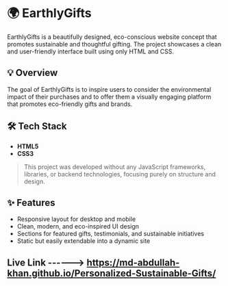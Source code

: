 # 🌍 EarthlyGifts

EarthlyGifts is a beautifully designed, eco-conscious website concept that promotes sustainable and thoughtful gifting. The project showcases a clean and user-friendly interface built using only HTML and CSS.

## 💡 Overview

The goal of EarthlyGifts is to inspire users to consider the environmental impact of their purchases and to offer them a visually engaging platform that promotes eco-friendly gifts and brands.

## 🛠️ Tech Stack

- **HTML5**
- **CSS3**

> This project was developed without any JavaScript frameworks, libraries, or backend technologies, focusing purely on structure and design.

## ✨ Features

- Responsive layout for desktop and mobile
- Clean, modern, and eco-inspired UI design
- Sections for featured gifts, testimonials, and sustainable initiatives
- Static but easily extendable into a dynamic site

## Live Link ------>  https://md-abdullah-khan.github.io/Personalized-Sustainable-Gifts/
